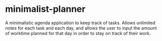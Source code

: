 # minimalist-planner
A minimalistic agenda application to keep track of tasks. Allows unlimited notes for each task and each day, and allows the user to input the amount of worktime planned for that day in order to stay on track of their work.
